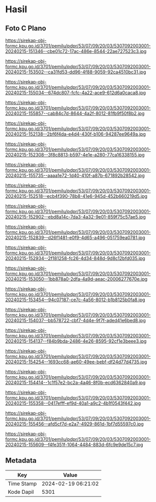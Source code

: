 # Hasil

## Foto C Plano

https://sirekap-obj-formc.kpu.go.id/3701/pemilu/pdpr/53/07/09/20/03/5307092003001-20240215-151346--cbe01c72-17ac-486e-8544-22ae727523c3.jpg

https://sirekap-obj-formc.kpu.go.id/3701/pemilu/pdpr/53/07/09/20/03/5307092003001-20240215-153502--ca31fd53-dd96-4f88-9059-92ca4510bc31.jpg

https://sirekap-obj-formc.kpu.go.id/3701/pemilu/pdpr/53/07/09/20/03/5307092003001-20240215-155034--674dc807-fcfc-4a22-ace9-612d6a0caca8.jpg

https://sirekap-obj-formc.kpu.go.id/3701/pemilu/pdpr/53/07/09/20/03/5307092003001-20240215-155857--cab84c7d-8644-4a2f-8012-81fb9f50f8b2.jpg

https://sirekap-obj-formc.kpu.go.id/3701/pemilu/pdpr/53/07/09/20/03/5307092003001-20240215-152138--2bf6f4da-e4d4-430f-b106-94287ee9649a.jpg

https://sirekap-obj-formc.kpu.go.id/3701/pemilu/pdpr/53/07/09/20/03/5307092003001-20240215-152308--3f8c8813-b597-4e1e-a280-77ca16338155.jpg

https://sirekap-obj-formc.kpu.go.id/3701/pemilu/pdpr/53/07/09/20/03/5307092003001-20240215-155735--aaaa1e72-1d40-410f-a87b-671892b28542.jpg

https://sirekap-obj-formc.kpu.go.id/3701/pemilu/pdpr/53/07/09/20/03/5307092003001-20240215-152518--ecb4f390-78b8-41e6-945d-452b660219d5.jpg

https://sirekap-obj-formc.kpu.go.id/3701/pemilu/pdpr/53/07/09/20/03/5307092003001-20240215-152902--ebd8a14c-7da3-4a32-9e01-859f75c57ae5.jpg

https://sirekap-obj-formc.kpu.go.id/3701/pemilu/pdpr/53/07/09/20/03/5307092003001-20240215-152839--d26f1481-e0f9-4d65-a496-051759ea0781.jpg

https://sirekap-obj-formc.kpu.go.id/3701/pemilu/pdpr/53/07/09/20/03/5307092003001-20240215-152934--2f181258-fc26-4d34-848d-9d8c12bfd035.jpg

https://sirekap-obj-formc.kpu.go.id/3701/pemilu/pdpr/53/07/09/20/03/5307092003001-20240215-153050--1bb878a0-2dfa-4a9d-aeac-20006277670e.jpg

https://sirekap-obj-formc.kpu.go.id/3701/pemilu/pdpr/53/07/09/20/03/5307092003001-20240215-153454--94c07187-ce7c-4a56-8012-b1b8125b0fa8.jpg

https://sirekap-obj-formc.kpu.go.id/3701/pemilu/pdpr/53/07/09/20/03/5307092003001-20240215-154037--bb578722-cbf7-4d4e-9f7f-aded41e6bed8.jpg

https://sirekap-obj-formc.kpu.go.id/3701/pemilu/pdpr/53/07/09/20/03/5307092003001-20240215-154137--f84b9bda-2486-4e26-8595-92cf1e3beee3.jpg

https://sirekap-obj-formc.kpu.go.id/3701/pemilu/pdpr/53/07/09/20/03/5307092003001-20240215-154254--1693cc68-ae60-49ee-bebf-df24d77d4735.jpg

https://sirekap-obj-formc.kpu.go.id/3701/pemilu/pdpr/53/07/09/20/03/5307092003001-20240215-154414--1c1f57e2-bc2a-4a46-8f0b-ecd6362840a9.jpg

https://sirekap-obj-formc.kpu.go.id/3701/pemilu/pdpr/53/07/09/20/03/5307092003001-20240215-155358--0417efff-ef9d-40a1-a9c2-4b1f0543f442.jpg

https://sirekap-obj-formc.kpu.go.id/3701/pemilu/pdpr/53/07/09/20/03/5307092003001-20240215-155456--afd5cf7d-e2a7-4929-861d-1bf7d55597c0.jpg

https://sirekap-obj-formc.kpu.go.id/3701/pemilu/pdpr/53/07/09/20/03/5307092003001-20240215-155609--f4fe351f-1064-4484-883d-6fc9e9de15c7.jpg


## Metadata

| Key        | Value               |
| ---------- | ------------------- |
| Time Stamp | 2024-02-19 06:21:02 |
| Kode Dapil | 5301                |



